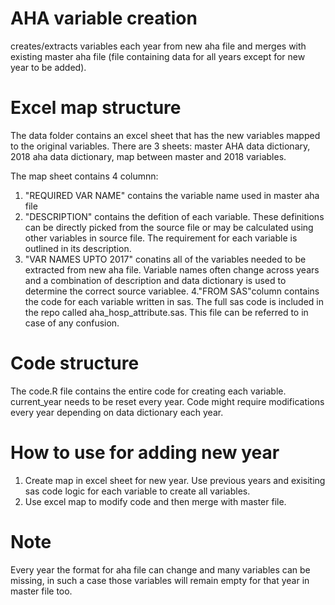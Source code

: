 # AHA variable creation
creates/extracts variables each year from new aha file and merges with existing master aha file (file containing data for all years except for new year to be added).

# Excel map structure
The data folder contains an excel sheet that has the new variables mapped to the original variables. 
There are 3 sheets: master AHA data dictionary, 2018 aha data dictionary, map between master and 2018 variables.
    
The map sheet contains 4 columnn:
1. "REQUIRED VAR NAME" contains the variable name used in master aha file
2. "DESCRIPTION" contains the defition of each variable. These definitions can be directly picked from the source file or may be calculated using other variables in source file. The requirement for each variable is outlined in its description.
3. "VAR NAMES UPTO 2017" conatins all of the variables needed to be extracted from new aha file. Variable names often change across years and a combination of description and data dictionary is used to determine the correct source variablee.
4."FROM SAS"column contains the code for each variable written in sas. The full sas code is included in the repo called aha_hosp_attribute.sas. This file can be referred to in case of any confusion. 

# Code structure
The code.R file contains the entire code for creating each variable. current_year needs to be reset every year. Code might require modifications every year depending on data dictionary each year.

# How to use for adding new year
1. Create map in excel sheet for new year. Use previous years and exisiting sas code logic for each variable to create all variables.
2. Use excel map to modify code and then merge with master file.

# Note
Every year the format for aha file can change and many variables can be missing, in such a case those variables will remain empty for that year in master file too.



    

